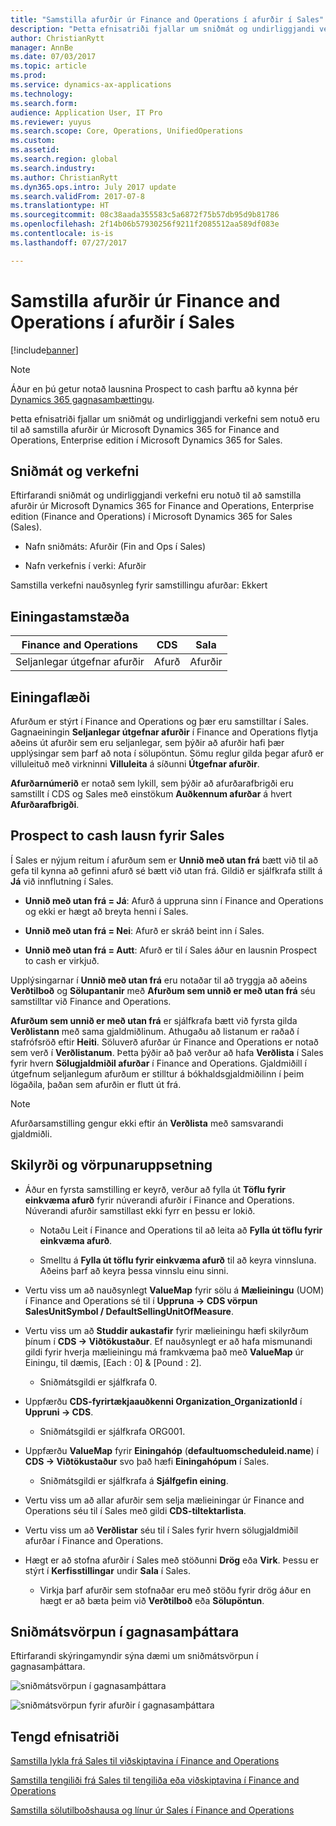 ```yaml
---
title: "Samstilla afurðir úr Finance and Operations í afurðir í Sales"
description: "Þetta efnisatriði fjallar um sniðmát og undirliggjandi verkefni sem notuð eru til að samstilla afurðir úr Microsoft Dynamics 365 for Finance and Operations, Enterprise edition í Microsoft Dynamics 365 for Sales."
author: ChristianRytt
manager: AnnBe
ms.date: 07/03/2017
ms.topic: article
ms.prod: 
ms.service: dynamics-ax-applications
ms.technology: 
ms.search.form: 
audience: Application User, IT Pro
ms.reviewer: yuyus
ms.search.scope: Core, Operations, UnifiedOperations
ms.custom: 
ms.assetid: 
ms.search.region: global
ms.search.industry: 
ms.author: ChristianRytt
ms.dyn365.ops.intro: July 2017 update
ms.search.validFrom: 2017-07-8
ms.translationtype: HT
ms.sourcegitcommit: 08c38aada355583c5a6872f75b57db95d9b81786
ms.openlocfilehash: 2f14b06b57930256f9211f2085512aa589df083e
ms.contentlocale: is-is
ms.lasthandoff: 07/27/2017

---
```


# <a name="synchronize-products-from-finance-and-operations-to-products-in-sales"></a>Samstilla afurðir úr Finance and Operations í afurðir í Sales

[!include[banner](../includes/banner.md)]

> [!NOTE]
> Áður en þú getur notað lausnina Prospect to cash þarftu að kynna þér [Dynamics 365 gagnasamþættingu](https://docs.microsoft.com/en-us/common-data-service/entity-reference/dynamics-365-integration). 

Þetta efnisatriði fjallar um sniðmát og undirliggjandi verkefni sem notuð eru til að samstilla afurðir úr Microsoft Dynamics 365 for Finance and Operations, Enterprise edition í Microsoft Dynamics 365 for Sales.

## <a name="template-and-task"></a>Sniðmát og verkefni

Eftirfarandi sniðmát og undirliggjandi verkefni eru notuð til að samstilla afurðir úr Microsoft Dynamics 365 for Finance and Operations, Enterprise edition (Finance and Operations) í Microsoft Dynamics 365 for Sales (Sales).

-   Nafn sniðmáts: Afurðir (Fin and Ops í Sales)

-   Nafn verkefnis í verki: Afurðir

Samstilla verkefni nauðsynleg fyrir samstillingu afurðar: Ekkert

## <a name="entity-set"></a>Einingastamstæða

| **Finance and Operations** | **CDS** | **Sala**  |
|----------------------------|---------|------------|
| Seljanlegar útgefnar afurðir | Afurð | Afurðir   |

## <a name="entity-flow"></a>Einingaflæði

Afurðum er stýrt í Finance and Operations og þær eru samstilltar í Sales. Gagnaeiningin **Seljanlegar útgefnar afurðir** í Finance and Operations flytja aðeins út afurðir sem eru seljanlegar, sem þýðir að afurðir hafi þær upplýsingar sem þarf að nota í sölupöntun. Sömu reglur gilda þegar afurð er villuleituð með virkninni **Villuleita** á síðunni **Útgefnar afurðir**.

**Afurðarnúmerið** er notað sem lykill, sem þýðir að afurðarafbrigði eru samstillt í CDS og Sales með einstökum **Auðkennum afurðar** á hvert **Afurðarafbrigði**.

## <a name="prospect-to-cash-solution-for-sales"></a>Prospect to cash lausn fyrir Sales

Í Sales er nýjum reitum í afurðum sem er **Unnið með utan frá** bætt við til að gefa til kynna að gefinni afurð sé bætt við utan frá. Gildið er sjálfkrafa stillt á **Já** við innflutning í Sales.

-   **Unnið með utan frá = Já**: Afurð á uppruna sinn í Finance and Operations og ekki er hægt að breyta henni í Sales.

-   **Unnið með utan frá = Nei**: Afurð er skráð beint inn í Sales.

-   **Unnið með utan frá = Autt**: Afurð er til í Sales áður en lausnin Prospect to cash er virkjuð.

Upplýsingarnar í **Unnið með utan frá** eru notaðar til að tryggja að aðeins **Verðtilboð** og **Sölupantanir** með **Afurðum sem unnið er með utan frá** séu samstilltar við Finance and Operations.

**Afurðum sem unnið er með utan frá** er sjálfkrafa bætt við fyrsta gilda **Verðlistann** með sama gjaldmiðlinum. Athugaðu að listanum er raðað í stafrófsröð eftir **Heiti**. Söluverð afurðar úr Finance and Operations er notað sem verð í **Verðlistanum**. Þetta þýðir að það verður að hafa **Verðlista** í Sales fyrir hvern **Sölugjaldmiðil afurðar** í Finance and Operations. Gjaldmiðill í útgefnum seljanlegum afurðum er stilltur á bókhaldsgjaldmiðilinn í þeim lögaðila, þaðan sem afurðin er flutt út frá.

> [!NOTE]
> Afurðarsamstilling gengur ekki eftir án **Verðlista** með samsvarandi gjaldmiðli.

## <a name="preconditions-and-mapping-setup"></a>Skilyrði og vörpunaruppsetning

-   Áður en fyrsta samstilling er keyrð, verður að fylla út **Töflu fyrir einkvæma afurð** fyrir núverandi afurðir í Finance and Operations. Núverandi afurðir samstillast ekki fyrr en þessu er lokið.

    -   Notaðu Leit í Finance and Operations til að leita að **Fylla út töflu fyrir einkvæma afurð**.

    -   Smelltu á **Fylla út töflu fyrir einkvæma afurð** til að keyra vinnsluna. Aðeins þarf að keyra þessa vinnslu einu sinni.

-   Vertu viss um að nauðsynlegt **ValueMap** fyrir sölu á **Mælieiningu** (UOM) í Finance and Operations sé til í **Uppruna -\> CDS vörpun SalesUnitSymbol / DefaultSellingUnitOfMeasure**.

-   Vertu viss um að **Studdir aukastafir** fyrir mælieiningu hæfi skilyrðum þínum í **CDS -\> Viðtökustaður**. Ef nauðsynlegt er að hafa mismunandi gildi fyrir hverja mælieiningu má framkvæma það með **ValueMap** úr Einingu, til dæmis, [Each : 0] & [Pound : 2].

    -   Sniðmátsgildi er sjálfkrafa 0.

-   Uppfærðu **CDS-fyrirtækjaauðkenni Organization_OrganizationId** í **Uppruni -\> CDS**.

    -   Sniðmátsgildi er sjálfkrafa ORG001.

-   Uppfærðu **ValueMap** fyrir **Einingahóp** (**defaultuomscheduleid.name**) í **CDS -\> Viðtökustaður** svo það hæfi **Einingahópum** í Sales.

    -   Sniðmátsgildi er sjálfkrafa á **Sjálfgefin eining**.

-   Vertu viss um að allar afurðir sem selja mælieiningar úr Finance and Operations séu til í Sales með gildi **CDS-tiltektarlista**.

-   Vertu viss um að **Verðlistar** séu til í Sales fyrir hvern sölugjaldmiðil afurðar í Finance and Operations.

-   Hægt er að stofna afurðir í Sales með stöðunni **Drög** eða **Virk**. Þessu er stýrt í **Kerfisstillingar** undir **Sala** í Sales.

    -   Virkja þarf afurðir sem stofnaðar eru með stöðu fyrir drög áður en hægt er að bæta þeim við **Verðtilboð** eða **Sölupöntun**.

## <a name="template-mapping-in-data-integrator"></a>Sniðmátsvörpun í gagnasamþáttara

Eftirfarandi skýringamyndir sýna dæmi um sniðmátsvörpun í gagnasamþáttara.

![sniðmátsvörpun í gagnasamþáttara](./media/products-template-mapping-data-integrator-1.png)

![sniðmátsvörpun fyrir afurðir í gagnasamþáttara](./media/products-template-mapping-data-integrator-2.png)

## <a name="related-topics"></a>Tengd efnisatriði

[Samstilla lykla frá Sales til viðskiptavina í Finance and Operations](accounts-template-mapping.md)

[Samstilla tengiliði frá Sales til tengiliða eða viðskiptavina í Finance and Operations](contacts-template-mapping.md)

[Samstilla sölutilboðshausa og línur úr Sales í Finance and Operations](sales-quotation-template-mapping.md)


